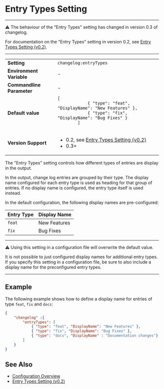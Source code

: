 # Entry Types Setting

---

⚠️ The behaviour of the "Entry Types" setting has changed in version 0.3 of changelog.

For documentation on the "Entry Types" setting in version 0.2, see [Entry Types Setting (v0.2)](https://github.com/ap0llo/changelog/blob/release/v0.2/docs/configuration.md#entry-types).

---

<table>
    <tr>
        <td><b>Setting</b></td>
        <td><code>changelog:entryTypes</code></td>
    </tr>
    <tr>
        <td><b>Environment Variable</b></td>
        <td>-</td>
    </tr>
    <tr>
        <td><b>Commandline Parameter</b></td>
        <td>-</td>
    </tr>
    <tr>
        <td><b>Default value</b></td>
        <td>
        <code>[
            { "type": "feat", "DisplayName": "New Features" },
            { "type": "fix", "DisplayName": "Bug Fixes" }
        ]
        </code>
        </td>
    </tr>
    <tr>
        <td><b>Version Support</b></td>
        <td>
        <ul>
            <li>0.2, see <a href="https://github.com/ap0llo/changelog/blob/release/v0.2/docs/configuration.md#entry-types">Entry Types Setting (v0.2)</a></li>
            <li>0.3+</li>
        </ul>        
        </td>
    </tr>
</table>

The "Entry Types" setting controls how different types of entries are display in the output.

In the output, change log entries are grouped by their type.
The display name configured for each entry type is used as heading for that group of entries.
If no display name is configured, the entry type itself is used instead.

In the default configuration, the following display names are pre-configured:

| Entry Type | Display Name |
|------------|--------------|
| `feat`     | New Features |
| `fix`      | Bug Fixes    |


---

⚠️ Using this setting in a configuration file will overwrite the default value.

It is not possible to just configured display names for additional entry types.
If you specify this setting in a configuration file, be sure to also include a display name for the preconfigured entry types.

---

## Example

The following example shows how to define a display name for entries of type `feat`, `fix` and `docs`:

```json
{
    "changelog" :{
        "entryTypes": [
            { "type": "feat", "DisplayName": "New Features" },
            { "type": "fix", "DisplayName": "Bug Fixes" },
            { "type": "docs", "DisplayName" : "Documentation changes"}
        ]
    }
}
```

## See Also

- [Configuration Overview](../../configuration.md)
- [Entry Types Setting (v0.2)](https://github.com/ap0llo/changelog/blob/release/v0.2/docs/configuration.md#entry-types)